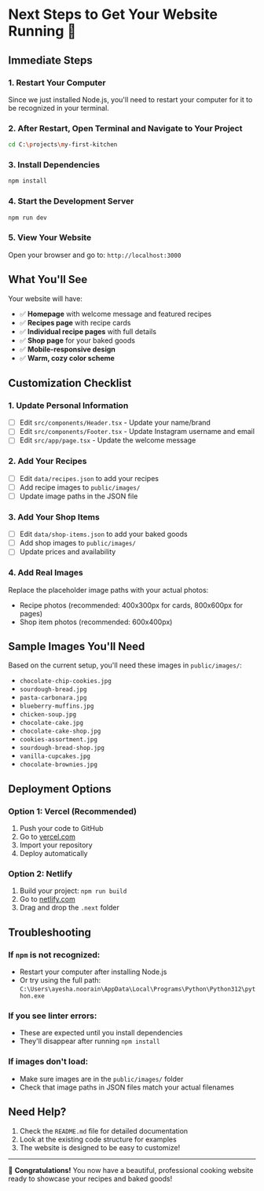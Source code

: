 # Next Steps to Get Your Website Running 🚀

## Immediate Steps

### 1. Restart Your Computer
Since we just installed Node.js, you'll need to restart your computer for it to be recognized in your terminal.

### 2. After Restart, Open Terminal and Navigate to Your Project
```bash
cd C:\projects\my-first-kitchen
```

### 3. Install Dependencies
```bash
npm install
```

### 4. Start the Development Server
```bash
npm run dev
```

### 5. View Your Website
Open your browser and go to: `http://localhost:3000`

## What You'll See

Your website will have:
- ✅ **Homepage** with welcome message and featured recipes
- ✅ **Recipes page** with recipe cards
- ✅ **Individual recipe pages** with full details
- ✅ **Shop page** for your baked goods
- ✅ **Mobile-responsive design**
- ✅ **Warm, cozy color scheme**

## Customization Checklist

### 1. Update Personal Information
- [ ] Edit `src/components/Header.tsx` - Update your name/brand
- [ ] Edit `src/components/Footer.tsx` - Update Instagram username and email
- [ ] Edit `src/app/page.tsx` - Update the welcome message

### 2. Add Your Recipes
- [ ] Edit `data/recipes.json` to add your recipes
- [ ] Add recipe images to `public/images/`
- [ ] Update image paths in the JSON file

### 3. Add Your Shop Items
- [ ] Edit `data/shop-items.json` to add your baked goods
- [ ] Add shop images to `public/images/`
- [ ] Update prices and availability

### 4. Add Real Images
Replace the placeholder image paths with your actual photos:
- Recipe photos (recommended: 400x300px for cards, 800x600px for pages)
- Shop item photos (recommended: 600x400px)

## Sample Images You'll Need

Based on the current setup, you'll need these images in `public/images/`:
- `chocolate-chip-cookies.jpg`
- `sourdough-bread.jpg`
- `pasta-carbonara.jpg`
- `blueberry-muffins.jpg`
- `chicken-soup.jpg`
- `chocolate-cake.jpg`
- `chocolate-cake-shop.jpg`
- `cookies-assortment.jpg`
- `sourdough-bread-shop.jpg`
- `vanilla-cupcakes.jpg`
- `chocolate-brownies.jpg`

## Deployment Options

### Option 1: Vercel (Recommended)
1. Push your code to GitHub
2. Go to [vercel.com](https://vercel.com)
3. Import your repository
4. Deploy automatically

### Option 2: Netlify
1. Build your project: `npm run build`
2. Go to [netlify.com](https://netlify.com)
3. Drag and drop the `.next` folder

## Troubleshooting

### If `npm` is not recognized:
- Restart your computer after installing Node.js
- Or try using the full path: `C:\Users\ayesha.noorain\AppData\Local\Programs\Python\Python312\python.exe`

### If you see linter errors:
- These are expected until you install dependencies
- They'll disappear after running `npm install`

### If images don't load:
- Make sure images are in the `public/images/` folder
- Check that image paths in JSON files match your actual filenames

## Need Help?

1. Check the `README.md` file for detailed documentation
2. Look at the existing code structure for examples
3. The website is designed to be easy to customize!

---

🎉 **Congratulations!** You now have a beautiful, professional cooking website ready to showcase your recipes and baked goods! 